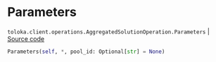 # Parameters
`toloka.client.operations.AggregatedSolutionOperation.Parameters` | [Source code](https://github.com/Toloka/toloka-kit/blob/v0.1.26/src/client/operations.py#L335)

```python
Parameters(self, *, pool_id: Optional[str] = None)
```


